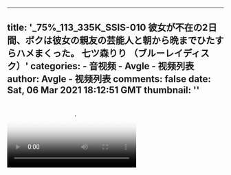
---
title: '_75%_113_335K_SSIS-010 彼女が不在の2日間、ボクは彼女の親友の芸能人と朝から晩までひたすらハメまくった。 七ツ森りり （ブルーレイディスク）'
categories: 
    - 音视频
    - Avgle - 视频列表
author: Avgle - 视频列表
comments: false
date: Sat, 06 Mar 2021 18:12:51 GMT
thumbnail: ''
---

<div>   
<video controls loop poster="https://static-clst.avgle.com/videos/tmb15/497277/17.jpg" src="https://static-clst.avgle.com/videos/tmb15/497277/preview.mp4"></video>  
</div>
            